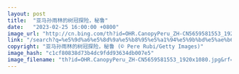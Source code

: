 ```yaml
---
layout: post
title:  "亚马孙雨林的树冠探险，秘鲁"
date:   "2023-02-25 16:00:00 +0800"
image_url: "http://cn.bing.com/th?id=OHR.CanopyPeru_ZH-CN5659581553_1920x1080.jpg&rf=LaDigue_1920x1080.jpg&pid=hp"
link: "/search?q=%e5%9d%a6%e5%8d%9a%e5%b8%95%e5%a1%94%e5%9b%bd%e5%ae%b6%e4%bf%9d%e6%8a%a4%e5%8c%ba&form=hpcapt&mkt=zh-cn"
copyright: "亚马孙雨林的树冠探险，秘鲁 (© Pere Rubi/Getty Images)"
image_hash: "c1cf80838d73b4dc9fdd93634db007e5"
image_filename: "th?id=OHR.CanopyPeru_ZH-CN5659581553_1920x1080.jpg&rf=LaDigue_1920x1080.jpg&pid=hp"
---
```

